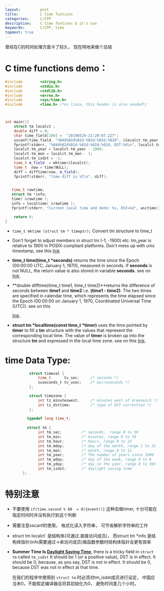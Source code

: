 ```yaml
---
layout:     	post
title:      	C time funtions
categories: 	C/CPP
description:   	C time funtions & it's use
keywords: 		C/CPP, time
topmost: true
---
```


曾经在C的时间处理方面卡了较久， 现在特地来做个总结

# C time functions demo：

```cpp
#include        <string.h>
#include        <stdio.h>
#include        <stdlib.h>
#include        <errno.h>
#include        <sys/time.h>
#include        <time.h> /*on linux, this header is also needed*/



int main(){
    struct tm localct ;
    double diff = 0;
    char time_field[100] =  "20190529-22:20:07.227";
    sscanf(time_field, "%04d%02d%02d-%02d:%02d:%02d", &localct.tm_year, &localct.tm_mon, &localct.tm_mday, &localct.tm_hour, &localct.tm_min, &localct.tm_sec);
    fprintf(stderr, "%04d%02d%02d-%02d:%02d:%02d, DST:%d\n", localct.tm_year, localct.tm_mon, localct.tm_mday, localct.tm_hour, localct.tm_min, localct.tm_sec, localct.tm_isdst);
    localct.tm_year = localct.tm_year - 1900;
    localct.tm_mon = localct.tm_mon - 1;
    localct.tm_isdst = -1;
    time_t m_field  = mktime(&localct);
    time_t  now = time(NULL);
    diff = difftime(now, m_field);
    fprintf(stderr, "time diff is %f\n", diff);

  
   time_t rawtime;
   struct tm *info;
   time( &rawtime );
   info = localtime( &rawtime );
   fprintf(stderr, "Current local time and date: %s, DST=%d", asctime(info), info->tm_isdst);

    return 0;
}

```

- `time_t mktime (struct tm * timeptr);` Convert tm structure to time_t   
  
- Don't forget to adjust members in struct tm (-1, -1900) etc.  tm_year is relative to 1900 in POSIX-compliant platforms. Don't mess up with unix timestamp, see this [link](https://stackoverflow.com/questions/45355478/why-is-the-tm-year-member-in-struct-tm-relative-to-1900-rather-than-1970-in-c-on)

- **time_t time(time_t \*seconds)** returns the time since the Epoch (00:00:00 UTC, January 1, 1970), measured in seconds. If **seconds** is not NULL, the return value is also stored in variable **seconds**. see on [link](https://www.tutorialspoint.com/c_standard_library/c_function_time.htm).

- **double difftime(time_t time1, time_t time2)**returns the difference of seconds between **time1** and **time2** i.e. **(time1 - time2)**. The two times are specified in calendar time, which represents the time elapsed since the Epoch (00:00:00 on January 1, 1970, Coordinated Universal Time (UTC)). see on this

  [link](https://www.tutorialspoint.com/c_standard_library/c_function_difftime.htm).

- **struct tm \*localtime(const time_t \*timer)** uses the time pointed by **timer** to fill a **tm** structure with the values that represent the corresponding local time. The value of **timer** is broken up into the structure **tm** and expressed in the local time zone. see on this [link](<https://www.tutorialspoint.com/c_standard_library/c_function_localtime.htm>).

# time Data Type:

```c
           struct timeval {
               time_t      tv_sec;     /* seconds */
               suseconds_t tv_usec;    /* microseconds */
           };

           struct timezone {
               int tz_minuteswest;     /* minutes west of Greenwich */
               int tz_dsttime;         /* type of DST correction */
           };
		
		  typedef long time_t;
		  
		  struct tm {
               int tm_sec;         /* seconds,  range 0 to 59          */
               int tm_min;         /* minutes, range 0 to 59           */
               int tm_hour;        /* hours, range 0 to 23             */
               int tm_mday;        /* day of the month, range 1 to 31  */
               int tm_mon;         /* month, range 0 to 11             */
               int tm_year;        /* The number of years since 1900   */
               int tm_wday;        /* day of the week, range 0 to 6    */
               int tm_yday;        /* day in the year, range 0 to 365  */
               int tm_isdst;       /* daylight saving time             */	
		};
```

# 特别注意

- 不要使用 `if(time.second % 60  = 0){event()}` 这种去做timer, 十分可能在指定时间时并没有执行到这个判断

- 需要注意sscanf的使用， 格式化读入字符串， 可节省解析字符串的工作

- struct tm localct` 是结构体(可通过.直接访问成员)， 而struct tm *info 是结构体指针(info需要通过->来访问成员)做函数参数时结构体指针会更有效率

- **Summer Time Is [Daylight Saving Time](<https://en.wikipedia.org/wiki/Daylight_saving_time>)**, there is a tricky field in `struct tm` called `tm_isdst`
      It should be 1 (or a positive value), DST is in effect.
      It should be 0, because, as you say, DST is not in effect.
      It should be 0, because DST was not in effect at that time.

  在我们的程序中使用到 `struct tm` 时必须对tm_isdst成员进行设定， 中国应当未0，不能假定编译器会将其初始化为0， 避免时间差几个小时。